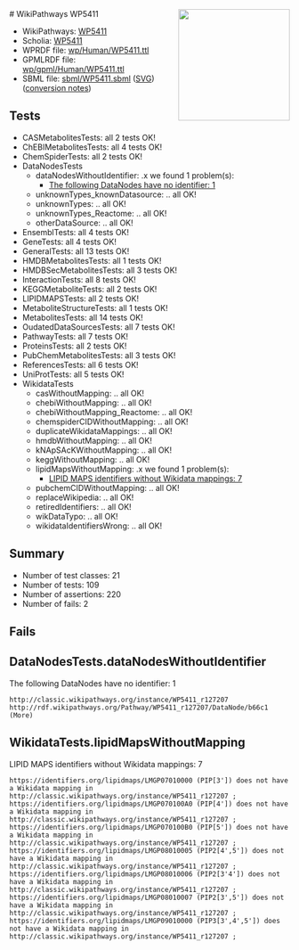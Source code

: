 <img style="float: right; width: 200px" src="../logo.png" />
# WikiPathways WP5411

* WikiPathways: [WP5411](https://identifiers.org/wikipathways:WP5411)
* Scholia: [WP5411](https://scholia.toolforge.org/wikipathways/WP5411)
* WPRDF file: [wp/Human/WP5411.ttl](../wp/Human/WP5411.ttl)
* GPMLRDF file: [wp/gpml/Human/WP5411.ttl](../wp/gpml/Human/WP5411.ttl)
* SBML file: [sbml/WP5411.sbml](../sbml/WP5411.sbml) ([SVG](../sbml/WP5411.svg)) ([conversion notes](../sbml/WP5411.txt))

## Tests
* CASMetabolitesTests: all 2 tests OK!
* ChEBIMetabolitesTests: all 4 tests OK!
* ChemSpiderTests: all 2 tests OK!
* DataNodesTests
    * dataNodesWithoutIdentifier: .x we found 1 problem(s):
        * [The following DataNodes have no identifier: 1](#d2d32fa0)
    * unknownTypes_knownDatasource: .. all OK!
    * unknownTypes: .. all OK!
    * unknownTypes_Reactome: .. all OK!
    * otherDataSource: .. all OK!
* EnsemblTests: all 4 tests OK!
* GeneTests: all 4 tests OK!
* GeneralTests: all 13 tests OK!
* HMDBMetabolitesTests: all 1 tests OK!
* HMDBSecMetabolitesTests: all 3 tests OK!
* InteractionTests: all 8 tests OK!
* KEGGMetaboliteTests: all 2 tests OK!
* LIPIDMAPSTests: all 2 tests OK!
* MetaboliteStructureTests: all 1 tests OK!
* MetabolitesTests: all 14 tests OK!
* OudatedDataSourcesTests: all 7 tests OK!
* PathwayTests: all 7 tests OK!
* ProteinsTests: all 2 tests OK!
* PubChemMetabolitesTests: all 3 tests OK!
* ReferencesTests: all 6 tests OK!
* UniProtTests: all 5 tests OK!
* WikidataTests
    * casWithoutMapping: .. all OK!
    * chebiWithoutMapping: .. all OK!
    * chebiWithoutMapping_Reactome: .. all OK!
    * chemspiderCIDWithoutMapping: .. all OK!
    * duplicateWikidataMappings: .. all OK!
    * hmdbWithoutMapping: .. all OK!
    * kNApSAcKWithoutMapping: .. all OK!
    * keggWithoutMapping: .. all OK!
    * lipidMapsWithoutMapping: .x we found 1 problem(s):
        * [LIPID MAPS identifiers without Wikidata mappings: 7](#7dfdfb47)
    * pubchemCIDWithoutMapping: .. all OK!
    * replaceWikipedia: .. all OK!
    * retiredIdentifiers: .. all OK!
    * wikDataTypo: .. all OK!
    * wikidataIdentifiersWrong: .. all OK!


## Summary

* Number of test classes: 21
* Number of tests: 109
* Number of assertions: 220
* Number of fails: 2

## Fails

<a name="d2d32fa0" />

## DataNodesTests.dataNodesWithoutIdentifier

The following DataNodes have no identifier: 1
```
http://classic.wikipathways.org/instance/WP5411_r127207 http://rdf.wikipathways.org/Pathway/WP5411_r127207/DataNode/b66c1 (More)
```

<a name="7dfdfb47" />

## WikidataTests.lipidMapsWithoutMapping

LIPID MAPS identifiers without Wikidata mappings: 7
```
https://identifiers.org/lipidmaps/LMGP07010000 (PIP[3']) does not have a Wikidata mapping in http://classic.wikipathways.org/instance/WP5411_r127207 ; 
https://identifiers.org/lipidmaps/LMGP070100A0 (PIP[4']) does not have a Wikidata mapping in http://classic.wikipathways.org/instance/WP5411_r127207 ; 
https://identifiers.org/lipidmaps/LMGP070100B0 (PIP[5']) does not have a Wikidata mapping in http://classic.wikipathways.org/instance/WP5411_r127207 ; 
https://identifiers.org/lipidmaps/LMGP08010005 (PIP2[4',5']) does not have a Wikidata mapping in http://classic.wikipathways.org/instance/WP5411_r127207 ; 
https://identifiers.org/lipidmaps/LMGP08010006 (PIP2[3'4']) does not have a Wikidata mapping in http://classic.wikipathways.org/instance/WP5411_r127207 ; 
https://identifiers.org/lipidmaps/LMGP08010007 (PIP2[3',5']) does not have a Wikidata mapping in http://classic.wikipathways.org/instance/WP5411_r127207 ; 
https://identifiers.org/lipidmaps/LMGP09010000 (PIP3[3',4',5']) does not have a Wikidata mapping in http://classic.wikipathways.org/instance/WP5411_r127207 ; 
```

